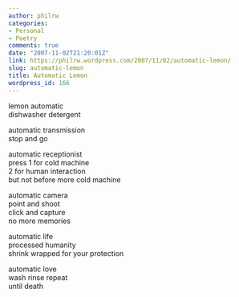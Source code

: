 ```yaml
---
author: philrw
categories:
- Personal
- Poetry
comments: true
date: "2007-11-02T21:20:01Z"
link: https://philrw.wordpress.com/2007/11/02/automatic-lemon/
slug: automatic-lemon
title: Automatic Lemon
wordpress_id: 166
---
```


lemon automatic  
dishwasher detergent

automatic transmission  
stop and go

automatic receptionist  
press 1 for cold machine  
2 for human interaction  
but not before more cold machine

automatic camera  
point and shoot  
click and capture  
no more memories

automatic life  
processed humanity  
shrink wrapped for your protection

automatic love  
wash rinse repeat  
until death
